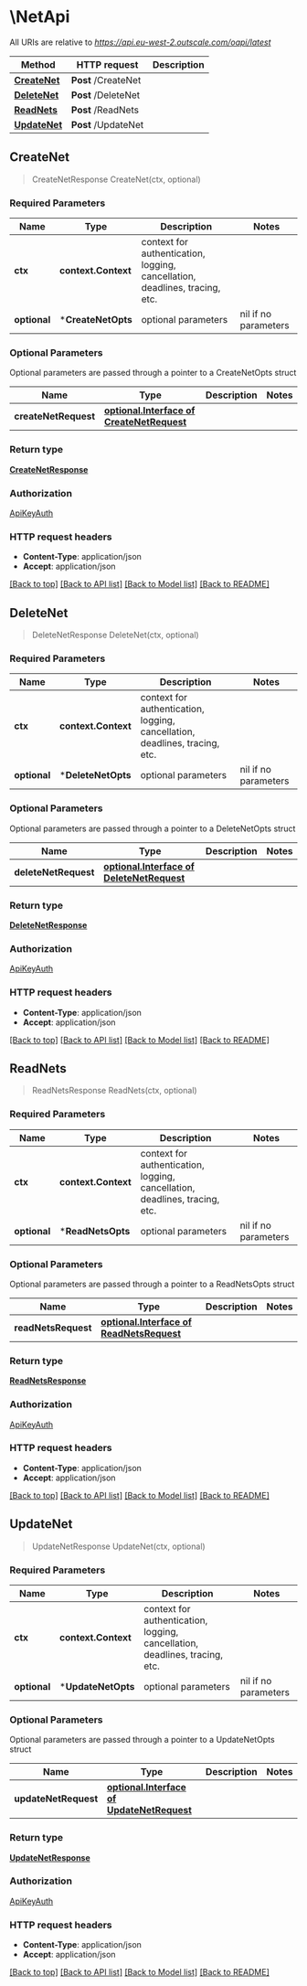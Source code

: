 # \NetApi

All URIs are relative to *https://api.eu-west-2.outscale.com/oapi/latest*

Method | HTTP request | Description
------------- | ------------- | -------------
[**CreateNet**](NetApi.md#CreateNet) | **Post** /CreateNet | 
[**DeleteNet**](NetApi.md#DeleteNet) | **Post** /DeleteNet | 
[**ReadNets**](NetApi.md#ReadNets) | **Post** /ReadNets | 
[**UpdateNet**](NetApi.md#UpdateNet) | **Post** /UpdateNet | 



## CreateNet

> CreateNetResponse CreateNet(ctx, optional)



### Required Parameters


Name | Type | Description  | Notes
------------- | ------------- | ------------- | -------------
**ctx** | **context.Context** | context for authentication, logging, cancellation, deadlines, tracing, etc.
 **optional** | ***CreateNetOpts** | optional parameters | nil if no parameters

### Optional Parameters

Optional parameters are passed through a pointer to a CreateNetOpts struct


Name | Type | Description  | Notes
------------- | ------------- | ------------- | -------------
 **createNetRequest** | [**optional.Interface of CreateNetRequest**](CreateNetRequest.md)|  | 

### Return type

[**CreateNetResponse**](CreateNetResponse.md)

### Authorization

[ApiKeyAuth](../README.md#ApiKeyAuth)

### HTTP request headers

- **Content-Type**: application/json
- **Accept**: application/json

[[Back to top]](#) [[Back to API list]](../README.md#documentation-for-api-endpoints)
[[Back to Model list]](../README.md#documentation-for-models)
[[Back to README]](../README.md)


## DeleteNet

> DeleteNetResponse DeleteNet(ctx, optional)



### Required Parameters


Name | Type | Description  | Notes
------------- | ------------- | ------------- | -------------
**ctx** | **context.Context** | context for authentication, logging, cancellation, deadlines, tracing, etc.
 **optional** | ***DeleteNetOpts** | optional parameters | nil if no parameters

### Optional Parameters

Optional parameters are passed through a pointer to a DeleteNetOpts struct


Name | Type | Description  | Notes
------------- | ------------- | ------------- | -------------
 **deleteNetRequest** | [**optional.Interface of DeleteNetRequest**](DeleteNetRequest.md)|  | 

### Return type

[**DeleteNetResponse**](DeleteNetResponse.md)

### Authorization

[ApiKeyAuth](../README.md#ApiKeyAuth)

### HTTP request headers

- **Content-Type**: application/json
- **Accept**: application/json

[[Back to top]](#) [[Back to API list]](../README.md#documentation-for-api-endpoints)
[[Back to Model list]](../README.md#documentation-for-models)
[[Back to README]](../README.md)


## ReadNets

> ReadNetsResponse ReadNets(ctx, optional)



### Required Parameters


Name | Type | Description  | Notes
------------- | ------------- | ------------- | -------------
**ctx** | **context.Context** | context for authentication, logging, cancellation, deadlines, tracing, etc.
 **optional** | ***ReadNetsOpts** | optional parameters | nil if no parameters

### Optional Parameters

Optional parameters are passed through a pointer to a ReadNetsOpts struct


Name | Type | Description  | Notes
------------- | ------------- | ------------- | -------------
 **readNetsRequest** | [**optional.Interface of ReadNetsRequest**](ReadNetsRequest.md)|  | 

### Return type

[**ReadNetsResponse**](ReadNetsResponse.md)

### Authorization

[ApiKeyAuth](../README.md#ApiKeyAuth)

### HTTP request headers

- **Content-Type**: application/json
- **Accept**: application/json

[[Back to top]](#) [[Back to API list]](../README.md#documentation-for-api-endpoints)
[[Back to Model list]](../README.md#documentation-for-models)
[[Back to README]](../README.md)


## UpdateNet

> UpdateNetResponse UpdateNet(ctx, optional)



### Required Parameters


Name | Type | Description  | Notes
------------- | ------------- | ------------- | -------------
**ctx** | **context.Context** | context for authentication, logging, cancellation, deadlines, tracing, etc.
 **optional** | ***UpdateNetOpts** | optional parameters | nil if no parameters

### Optional Parameters

Optional parameters are passed through a pointer to a UpdateNetOpts struct


Name | Type | Description  | Notes
------------- | ------------- | ------------- | -------------
 **updateNetRequest** | [**optional.Interface of UpdateNetRequest**](UpdateNetRequest.md)|  | 

### Return type

[**UpdateNetResponse**](UpdateNetResponse.md)

### Authorization

[ApiKeyAuth](../README.md#ApiKeyAuth)

### HTTP request headers

- **Content-Type**: application/json
- **Accept**: application/json

[[Back to top]](#) [[Back to API list]](../README.md#documentation-for-api-endpoints)
[[Back to Model list]](../README.md#documentation-for-models)
[[Back to README]](../README.md)

